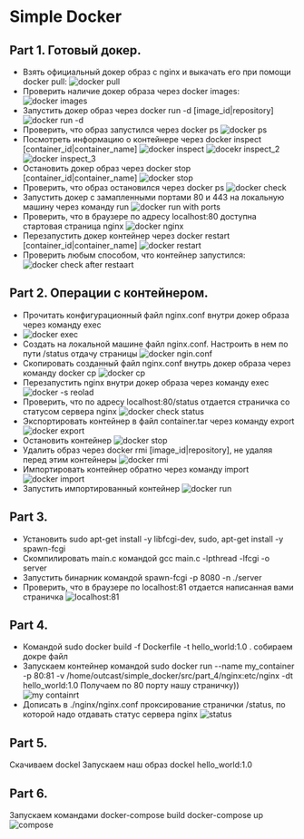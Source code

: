 # Simple Docker

## Part 1. Готовый докер.
- Взять официальный докер образ с nginx и выкачать его при помощи docker pull:
![docker pull](images/cron1.png)
- Проверить наличие докер образа через docker images:
![docker images](images/cron2.png)
- Запустить докер образ через docker run -d [image_id|repository]
![docker run -d](images/cron3.png)
- Проверить, что образ запустился через docker ps
![docker ps](images/cron4.png)
- Посмотреть информацию о контейнере через docker inspect [container_id|container_name]
![docker inspect](images/cron5.png)
![docekr inspect_2](images/cron6.png)
![docker inspect_3](images/cron7.png)
- Остановить докер образ через docker stop [container_id|container_name]
![docker stop](images/cron8.png)
- Проверить, что образ остановился через docker ps
![docker check](images/cron9.png)
- Запустить докер с замапленными портами 80 и 443 на локальную машину через команду run
![docker run with ports](images/cron10.png)
- Проверить, что в браузере по адресу localhost:80 доступна стартовая страница nginx
![docker nginx](images/cron11.png)
- Перезапустить докер контейнер через docker restart [container_id|container_name]
![docker restart](images/cron12.png)
- Проверить любым способом, что контейнер запустился:
![docker check after restaart](images/cron13.png)
## Part 2. Операции с контейнером.
- Прочитать конфигурационный файл nginx.conf внутри докер образа через команду exec
- ![docker exec](images/cron15.png)
- Создать на локальной машине файл nginx.conf. Настроить в нем по пути /status отдачу страницы ![docker ngin.conf](images/cron14.png)
- Скопировать созданный файл nginx.conf внутрь докер образа через команду docker cp
![docker cp](images/cron16.png)
- Перезапустить nginx внутри докер образа через команду exec
![docker -s reolad](images/cron17.png)
- Проверить, что по адресу localhost:80/status отдается страничка со статусом сервера nginx
![docker check status](images/cron18.png)
- Экспортировать контейнер в файл container.tar через команду export
![docker export](images/cron19.png)
- Остановить контейнер
![docker stop](images/cron20.png)
- Удалить образ через docker rmi [image_id|repository], не удаляя перед этим контейнеры
![docker rmi](images/cron21.png)
- Импортировать контейнер обратно через команду import
![docker import](images/cron22.png)
- Запустить импортированный контейнер
![docker run](images/cron23.png)
## Part 3.
- Установить sudo apt-get install -y libfcgi-dev, sudo, apt-get install -y spawn-fcgi
- Скомпилировать main.c командой gcc main.c -lpthread -lfcgi -o server
- Запустить бинарник командой spawn-fcgi -p 8080 -n ./server
- Проверить, что в браузере по localhost:81 отдается написанная вами страничка
![localhost:81](images/cron24.png)
## Part 4.
- Командой sudo docker  build -f Dockerfile -t hello_world:1.0 . собираем докре файл
- Запускаем контейнер командой sudo docker run --name my_container  -p 80:81 -v /home/outcast/simple_docker/src/part_4/nginx:etc/nginx -dt hello_world:1.0
Получаем по 80 порту нашу страничку))
![my containrt](images/cron25.png)
- Дописать в ./nginx/nginx.conf проксирование странички /status, по которой надо отдавать статус сервера nginx
![status](images/cron26.png)

## Part 5.
Скачиваем dockel
Запускаем наш образ dockel hello_world:1.0
## Part 6.
Запускаем командами docker-compose build
docker-compose up
![compose](images/cron27.png)